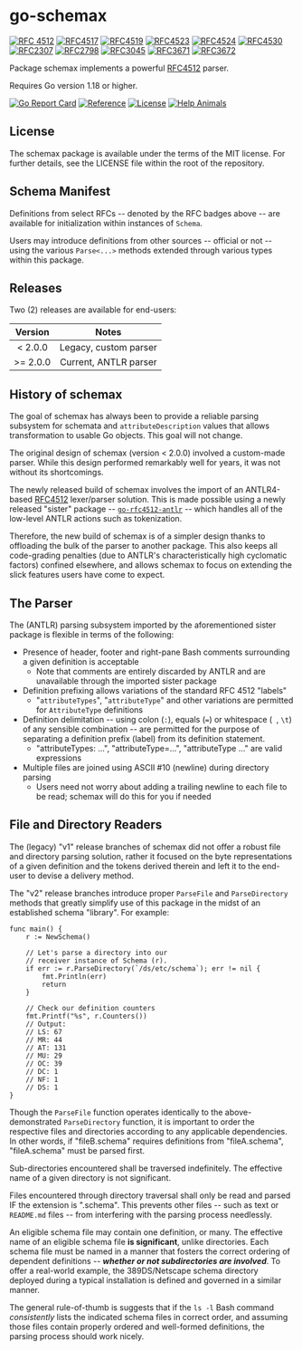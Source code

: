 # go-schemax

[![RFC 4512](https://img.shields.io/badge/RFC-4512-blue?cacheSeconds=500000)](https://datatracker.ietf.org/doc/html/rfc4512) [![RFC4517](https://img.shields.io/badge/RFC-4517-blue?cacheSeconds=500000)](https://datatracker.ietf.org/doc/html/rfc4517) [![RFC4519](https://img.shields.io/badge/RFC-4519-blue?cacheSeconds=500000)](https://datatracker.ietf.org/doc/html/rfc4519) [![RFC4523](https://img.shields.io/badge/RFC-4523-blue?cacheSeconds=500000)](https://datatracker.ietf.org/doc/html/rfc4523) [![RFC4524](https://img.shields.io/badge/RFC-4524-blue?cacheSeconds=500000)](https://datatracker.ietf.org/doc/html/rfc4524) [![RFC4530](https://img.shields.io/badge/RFC-4530-blue?cacheSeconds=500000)](https://datatracker.ietf.org/doc/html/rfc4530) [![RFC2307](https://img.shields.io/badge/RFC-2307-blue?cacheSeconds=500000)](https://datatracker.ietf.org/doc/html/rfc2307) [![RFC2798](https://img.shields.io/badge/RFC-2798-blue?cacheSeconds=500000)](https://datatracker.ietf.org/doc/html/rfc2798) [![RFC3045](https://img.shields.io/badge/RFC-3045-blue?cacheSeconds=500000)](https://datatracker.ietf.org/doc/html/rfc3045) [![RFC3671](https://img.shields.io/badge/RFC-3671-blue?cacheSeconds=500000)](https://datatracker.ietf.org/doc/html/rfc3671) [![RFC3672](https://img.shields.io/badge/RFC-3672-blue?cacheSeconds=500000)](https://datatracker.ietf.org/doc/html/rfc3672)

Package schemax implements a powerful [RFC4512](https://www.rfc-editor.org/rfc/rfc4512.txt) parser.

Requires Go version 1.18 or higher.

[![Go Report Card](https://goreportcard.com/badge/JesseCoretta/go-schemax)](https://goreportcard.com/report/github.com/JesseCoretta/go-schemax) [![Reference](https://pkg.go.dev/badge/github.com/JesseCoretta/go-schemax.svg)](https://pkg.go.dev/github.com/JesseCoretta/go-schemax) [![License](https://img.shields.io/badge/license-MIT-brightgreen.svg?style=flat)](https://github.com/JesseCoretta/go-schemax/blob/main/LICENSE) [![Help Animals](https://img.shields.io/badge/help_animals-gray?label=%F0%9F%90%BE%20%F0%9F%98%BC%20%F0%9F%90%B6&labelColor=yellow)](https://github.com/JesseCoretta/JesseCoretta/blob/main/DONATIONS.md)

## License

The schemax package is available under the terms of the MIT license.  For further details, see the LICENSE file within the root of the repository.

## Schema Manifest

Definitions from select RFCs -- denoted by the RFC badges above -- are available for initialization within instances of `Schema`.

Users may introduce definitions from other sources -- official or not -- using the various `Parse<...>` methods extended through various types within this package.

## Releases

Two (2) releases are available for end-users:

| Version | Notes |
| :-----: | :---: |
| < 2.0.0 | Legacy, custom parser |
| >= 2.0.0 | Current, ANTLR parser |

## History of schemax

The goal of schemax has always been to provide a reliable parsing subsystem for schemata and `attributeDescription` values that allows transformation to usable Go objects. This goal will not change.

The original design of schemax (version < 2.0.0) involved a custom-made parser. While this design performed remarkably well for years, it was not without its shortcomings.

The newly released build of schemax involves the import of an ANTLR4-based [RFC4512](https://www.rfc-editor.org/rfc/rfc4512.txt) lexer/parser solution. This is made possible using a newly released "sister" package -- [`go-rfc4512-antlr`](https://github.com/JesseCoretta/go-rfc4512-antlr) -- which handles all of the low-level ANTLR actions such as tokenization.

Therefore, the new build of schemax is of a simpler design thanks to offloading the bulk of the parser to another package. This also keeps all code-grading penalties (due to ANTLR's characteristically high cyclomatic factors) confined elsewhere, and allows schemax to focus on extending the slick features users have come to expect.

## The Parser

The (ANTLR) parsing subsystem imported by the aforementioned sister package is flexible in terms of the following:

  - Presence of header, footer and right-pane Bash comments surrounding a given definition is acceptable
    - Note that comments are entirely discarded by ANTLR and are unavailable through the imported sister package
  - Definition prefixing allows variations of the standard RFC 4512 "labels"
    - "`attributeTypes`", "`attributeType`" and other variations are permitted for `AttributeType` definitions
  - Definition delimitation -- using colon (`:`), equals (`=`) or whitespace (` `, `\t`) of any sensible combination -- are permitted for the purpose of separating a definition prefix (label) from its definition statement.
    - "attributeTypes: ...", "attributeType=...", "attributeType ..." are valid expressions
  - Multiple files are joined using ASCII #10 (newline) during directory parsing
    - Users need not worry about adding a trailing newline to each file to be read; schemax will do this for you if needed

## File and Directory Readers

The (legacy) "v1" release branches of schemax did not offer a robust file and directory parsing solution, rather it focused on the byte representations of a given definition and the tokens derived therein and left it to the end-user to devise a delivery method.

The "v2" release branches introduce proper `ParseFile` and `ParseDirectory` methods that greatly simplify use of this package in the midst of an established schema "library".  For example:

```
func main() {
	r := NewSchema()

	// Let's parse a directory into our
	// receiver instance of Schema (r).
	if err := r.ParseDirectory(`/ds/etc/schema`); err != nil {
		fmt.Println(err)
		return
	}

	// Check our definition counters
	fmt.Printf("%s", r.Counters())
	// Output:
	// LS: 67
	// MR: 44
	// AT: 131
	// MU: 29
	// OC: 39
	// DC: 1
	// NF: 1
	// DS: 1
}
```

Though the `ParseFile` function operates identically to the above-demonstrated `ParseDirectory` function, it is important to order the respective files and directories according to any applicable dependencies.  In other words, if "fileB.schema" requires definitions from "fileA.schema", "fileA.schema" must be parsed first.

Sub-directories encountered shall be traversed indefinitely. The effective name of a given directory is not significant.

Files encountered through directory traversal shall only be read and parsed IF the extension is ".schema".  This prevents other files -- such as text or `README.md` files -- from interfering with the parsing process needlessly.

An eligible schema file may contain one definition, or many. The effective name of an eligible schema file **is significant**, unlike directories.  Each schema file must be named in a manner that fosters the correct ordering of dependent definitions -- **_whether or not subdirectories are involved_**. To offer a real-world example, the 389DS/Netscape schema directory deployed during a typical installation is defined and governed in a similar manner.

The general rule-of-thumb is suggests that if the `ls -l` Bash command _consistently_ lists the indicated schema files in correct order, and assuming those files contain properly ordered and well-formed definitions, the parsing process should work nicely.

